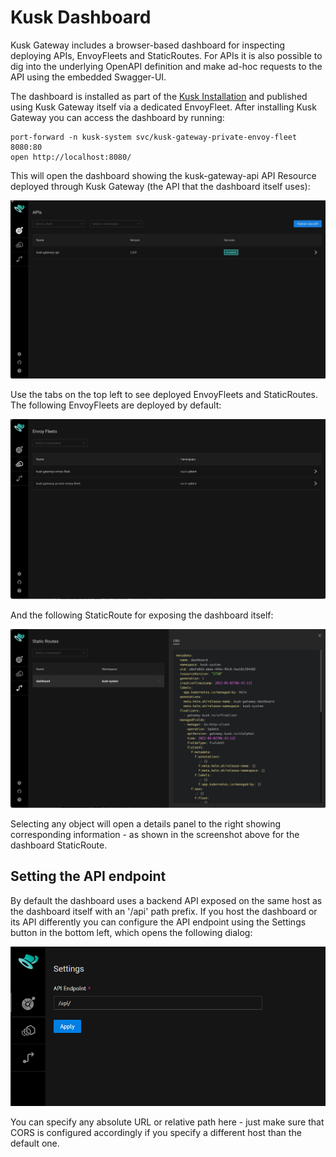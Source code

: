 # Kusk Dashboard

Kusk Gateway includes a browser-based dashboard for inspecting deploying APIs, EnvoyFleets and StaticRoutes. For APIs
it is also possible to dig into the underlying OpenAPI definition and make ad-hoc requests to the API using the 
embedded Swagger-UI. 

The dashboard is installed as part of the [Kusk Installation](../cli/install-cmd.md) and published using Kusk Gateway
itself via a dedicated EnvoyFleet. After installing Kusk Gateway you can access the dashboard by running:

```shell
port-forward -n kusk-system svc/kusk-gateway-private-envoy-fleet 8080:80
open http://localhost:8080/
```

This will open the dashboard showing the kusk-gateway-api API Resource deployed through Kusk Gateway (the API that the dashboard 
itself uses):

![Kusk Dashboard APIs](images/dashboard-apis.png)

Use the tabs on the top left to see deployed EnvoyFleets and StaticRoutes. The following EnvoyFleets are deployed by 
default:

![Kusk Dashboard Fleets](images/dashboard-fleets.png)

And the following StaticRoute for exposing the dashboard itself:

![Kusk Dashboard StaticRoutes](images/dashboard-staticroutes.png)

Selecting any object will open a details panel to the right showing corresponding information - as shown in the screenshot 
above for the dashboard StaticRoute.

## Setting the API endpoint

By default the dashboard uses a backend API exposed on the same host as the dashboard itself with an '/api' path prefix.
If you host the dashboard or its API differently you can configure the API endpoint using the Settings button in the 
bottom left, which opens the following dialog:

![Kusk Dashboard Settings](images/settings.png)

You can specify any absolute URL or relative path here - just make sure that CORS is configured accordingly if you specify
a different host than the default one.


